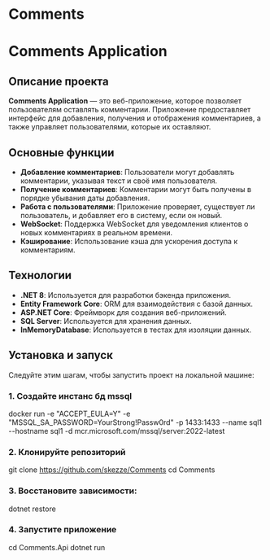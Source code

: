﻿# Comments
# Comments Application

## Описание проекта

**Comments Application** — это веб-приложение, которое позволяет пользователям оставлять комментарии. Приложение предоставляет интерфейс для добавления, получения и отображения комментариев, а также управляет пользователями, которые их оставляют. 

## Основные функции

- **Добавление комментариев**: Пользователи могут добавлять комментарии, указывая текст и своё имя пользователя.
- **Получение комментариев**: Комментарии могут быть получены в порядке убывания даты добавления.
- **Работа с пользователями**: Приложение проверяет, существует ли пользователь, и добавляет его в систему, если он новый.
- **WebSocket**: Поддержка WebSocket для уведомления клиентов о новых комментариях в реальном времени.
- **Кэширование**: Использование кэша для ускорения доступа к комментариям.

## Технологии

- **.NET 8**: Используется для разработки бэкенда приложения.
- **Entity Framework Core**: ORM для взаимодействия с базой данных.
- **ASP.NET Core**: Фреймворк для создания веб-приложений.
- **SQL Server**: Используется для хранения данных.
- **InMemoryDatabase**: Используется в тестах для изоляции данных.

## Установка и запуск

Следуйте этим шагам, чтобы запустить проект на локальной машине:

### 1. Создайте инстанс бд mssql

docker run -e "ACCEPT_EULA=Y" -e "MSSQL_SA_PASSWORD=YourStrong!Passw0rd" -p 1433:1433 --name sql1 --hostname sql1 -d mcr.microsoft.com/mssql/server:2022-latest

### 2. Клонируйте репозиторий

git clone https://github.com/skezze/Comments
cd Comments

### 3. Восстановите зависимости:

dotnet restore

### 4. Запустите приложение
cd Comments.Api
dotnet run